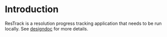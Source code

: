 # Introduction

ResTrack is a resolution progress tracking application that needs to
be run locally. See [designdoc](designdoc.md) for more details.
